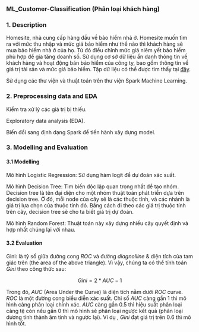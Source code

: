 ### ML_Customer-Classification (Phân loại khách hàng)
### 1. Description

   Homesite, nhà cung cấp hàng đầu về bảo hiểm nhà ở. Homesite muốn tìm ra với mức thu nhập và mức giá bảo hiểm như thế nào thì khách hàng sẽ mua bảo hiểm nhà ở của họ. Từ đó điều chỉnh mức giá niêm yết bảo hiểm phù hợp để gia tăng doanh số. Sử dụng cơ sở dữ liệu ẩn danh thông tin về khách hàng và hoạt động bán bảo hiểm của công ty, bao gồm thông tin về giá trị tài sản và mức giá bảo hiểm. Tập dữ liệu có thể được tìm thấy tại [đây](https://www.kaggle.com/c/homesite-quote-conversion).
  
  Sử dụng các thư viện và thuật toán trên thư viện Spark Machine Learning. 
### 2. Preprocessing data and EDA

   Kiểm tra xử lý các giá trị bị thiếu.
   
   Exploratory data analysis (EDA).
   
   Biến đổi sang định dạng Spark để tiến hành xây dựng model.
 ### 3. Modelling and Evaluation
 #### 3.1 Modelling
   Mô hình Logistic Regression: Sử dụng hàm logit để dự đoán xác suất.
   
   Mô hình Decision Tree: Tìm biến độc lập quan trọng nhất để tạo nhóm. Decision tree là tên đại diện cho một nhóm thuật
toán phát triển dựa trên decision tree. Ở đó, mỗi node của cây sẽ là các thuộc tính, và các nhánh là giá trị lựa
chọn của thuộc tính đó. Bằng cách đi theo các giá trị thuộc tính trên cây, decision tree sẽ cho ta biết giá trị dự
đoán.

   Mô hình Random Forest: Thuật toán này xây dựng nhiều cây quyết định và hợp nhất chúng lại với nhau.
 #### 3.2 Evaluation
   Gini: là tỷ số giữa đường cong $ROC$ và đường $diagnol line$ & diện tích của tam giác trên (the area of the above triangle). Vì vậy, chúng ta có thể tính toán $Gini$ theo công thức sau:

   $$Gini = 2*AUC - 1$$

   Trong đó, $AUC$ (Area Under the Curve) là diện tích nằm dưới $ROC$ curve. $ROC$ là một đường cong biểu diễn xác suất. Chỉ số $AUC$ càng gần 1 thì mô hình càng phân loại chính xác. $AUC$ càng gần 0.5 thì hiệu suất phân loại càng tệ còn nếu gần 0 thì mô hình sẽ phân loại ngược kết quả (phân loại dương tính thành âm tính và ngược lại). Ví dụ , $Gini$ đạt giá trị trên 0.6 thì  mô hình tốt.
   
   
